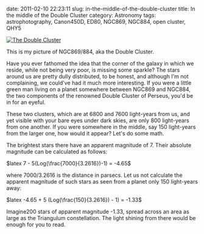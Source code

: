 date: 2011-02-10 22:23:11
slug: in-the-middle-of-the-double-cluster
title: In the middle of the Double Cluster
category: Astronomy
tags: astrophotography, Canon450D, ED80, NGC869, NGC884, open cluster, QHY5

[![][1]][1]

This is my picture of NGC869/884, aka the Double Cluster.

Have you ever fathomed the idea that the corner of the galaxy in which we
reside, while not being very poor, is missing some sparkle? The stars around us
are pretty dully distributed, to be honest, and although I'm not complaining,
we could've had it much more interesting. If you were a little green man living
on a planet somewhere between NGC869 and NGC884, the two components of the
renowned Double Cluster of Perseus, you'd be in for an eyeful.

These two clusters, which are at 6800 and 7600 light-years from us, and yet
visible with your bare eyes under dark skies, are only 800 light-years from one
another. If you were somewhere in the middle, say 150 light-years from the
larger one, how would it appear? Let's do some math.

The brightest stars there have an apparent magnitude of 7. Their absolute
magnitude can be calculated as follows:

$latex 7 - 5(Log(\frac{7000}{3.2616})-1) = -4.65$

where 7000/3.2616 is the distance in parsecs.  Let us not calculate the
apparent magnitude of such stars as seen from a planet only 150 light-years
away:

$latex -4.65 + 5 (Log(\frac{150}{3.2616}) - 1) = -1.33$

Imagine200 stars of apparent magnitude -1.33, spread across an area as large as
the Triangulum constellation. The light shining from there would be enough for
you to read.

[1]: |filename|/images/2011_double_cluster_0.jpg "The Double Cluster"
